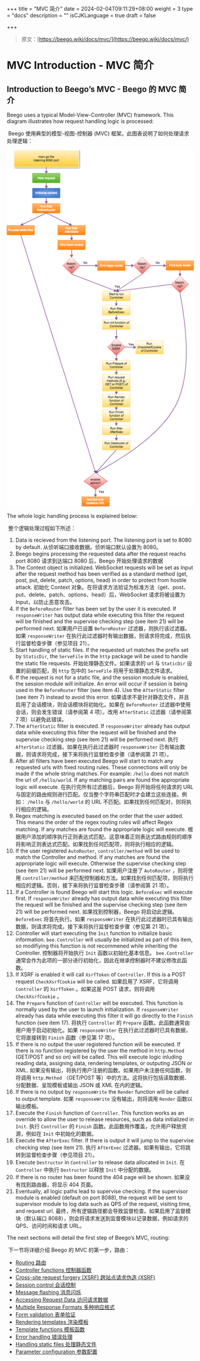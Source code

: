 +++
title = "MVC 简介"
date = 2024-02-04T09:11:29+08:00
weight = 3
type = "docs"
description = ""
isCJKLanguage = true
draft = false

+++

> 原文：[https://beego.wiki/docs/mvc/](https://beego.wiki/docs/mvc/)

# MVC Introduction - MVC 简介



## Introduction to Beego’s MVC - Beego 的 MVC 简介

Beego uses a typical Model-View-Controller (MVC) framework. This diagram illustrates how request handling logic is processed:

​	Beego 使用典型的模型-视图-控制器 (MVC) 框架。此图表说明了如何处理请求处理逻辑：

![img](./_index_img/detail.png)

The whole logic handling process is explained below:

​	整个逻辑处理过程如下所述：

1. Data is recieved from the listening port. The listening port is set to 8080 by default.
   从侦听端口接收数据。侦听端口默认设置为 8080。
2. Beego begins processing the requested data after the request reachs port 8080
   请求到达端口 8080 后，Beego 开始处理请求的数据
3. The Context object is initialized. WebSocket requests will be set as Input after the request method has been verified as a standard method (get, post, put, delete, patch, options, head) in order to protect from hostile attack.
   初始化 Context 对象。在将请求方法验证为标准方法（get、post、put、delete、patch、options、head）后，WebSocket 请求将被设置为 Input，以防止恶意攻击。
4. If the `BeforeRouter` filter has been set by the user it is executed. If `responseWriter` has output data while executing this filter the request will be finished and the supervise checking step (see item 21) will be performed next.
   如果用户已设置 `BeforeRouter` 过滤器，则执行该过滤器。如果 `responseWriter` 在执行此过滤器时有输出数据，则请求将完成，然后执行监督检查步骤（参见项目 21）。
5. Start handling of static files. If the requested url matches the prefix set by `StaticDir`, the `ServeFile` in the `http` package will be used to handle the static file requests.
   开始处理静态文件。如果请求的 url 与 `StaticDir` 设置的前缀匹配，则 `http` 包中的 `ServeFile` 将用于处理静态文件请求。
6. If the request is not for a static file, and the session module is enabled, the session module will initialize. An error will occur if session is being used in the `BeforeRouter` filter (see item 4). Use the `AfterStatic` filter (see item 7) instead to avoid this error.
   如果请求不是针对静态文件，并且启用了会话模块，则会话模块将初始化。如果在 `BeforeRouter` 过滤器中使用会话，则会发生错误（请参阅第 4 项）。改用 `AfterStatic` 过滤器（请参阅第 7 项）以避免此错误。
7. The `AfterStatic` filter is executed. If `responseWriter` already has output data while executing this filter the request will be finished and the supervise checking step (see item 21) will be performed next.
   执行 `AfterStatic` 过滤器。如果在执行此过滤器时 `responseWriter` 已有输出数据，则请求将完成，接下来将执行监督检查步骤（请参阅第 21 项）。
8. After all filters have been executed Beego will start to match any requested urls with fixed routing rules. These connections will only be made if the whole string matches. For example: `/hello` does not match the url of `/hello/world`. If any matching pairs are found the appropriate logic will execute.
   在执行完所有过滤器后，Beego 将开始将任何请求的 URL 与固定的路由规则进行匹配。仅当整个字符串匹配时才会建立这些连接。例如： `/hello` 与 `/hello/world` 的 URL 不匹配。如果找到任何匹配对，则将执行相应的逻辑。
9. Regex matching is executed based on the order that the user added. This means the order of the regex routing rules will affect Regex matching. If any matches are found the appropriate logic will execute.
   根据用户添加的顺序执行正则表达式匹配。这意味着正则表达式路由规则的顺序将影响正则表达式匹配。如果找到任何匹配项，则将执行相应的逻辑。
10. If the user registered `AutoRouter`, `controller/method` will be used to match the Controller and method. If any matches are found the appropriate logic will execute. Otherwise the supervise checking step (see item 21) will be performed next.
    如果用户注册了 `AutoRouter` ，则将使用 `controller/method` 来匹配控制器和方法。如果找到任何匹配项，则将执行相应的逻辑。否则，接下来将执行监督检查步骤（请参阅第 21 项）。
11. If a Controller is found Beego will start this logic. `BeforeExec` will execute first. If `responseWriter` already has output data while executing this filter the request will be finished and the supervise checking step (see item 21) will be performed next.
    如果找到控制器，Beego 将启动此逻辑。 `BeforeExec` 将首先执行。如果 `responseWriter` 在执行此过滤器时已具有输出数据，则请求将完成，接下来将执行监督检查步骤（参见第 21 项）。
12. Controller will start executing the `Init` function to initialize basic information. `bee.Controller` will usually be initialized as part of this item, so modifiying this function is not recommened while inheriting the Controller.
    控制器将开始执行 `Init` 函数以初始化基本信息。 `bee.Controller` 通常会作为此项的一部分进行初始化，因此在继承控制器时不建议修改此函数。
13. If XSRF is enabled it will call `XsrfToken` of `Controller`. If this is a POST request `CheckXsrfCookie` will be called.
    如果启用了 XSRF，它将调用 `Controller` 的 `XsrfToken` 。如果这是 POST 请求，则将调用 `CheckXsrfCookie` 。
14. The `Prepare` function of `Controller` will be executed. This function is normally used by the user to launch initialization. If `responseWriter` already has data while executing this filter it will go directly to the `Finish` function (see item 17).
    将执行 `Controller` 的 `Prepare` 函数。此函数通常由用户用于启动初始化。如果 `responseWriter` 在执行此过滤器时已具有数据，它将直接转到 `Finish` 函数（参见第 17 项）。
15. If there is no output the user registered function will be executed. If there is no function registered by the user the method in `http.Method` (GET/POST and so on) will be called. This will execute logic inluding reading data, assigning data, rendering templates, or outputing JSON or XML.
    如果没有输出，将执行用户注册的函数。如果用户未注册任何函数，则将调用 `http.Method` （GET/POST 等）中的方法。这将执行包括读取数据、分配数据、呈现模板或输出 JSON 或 XML 在内的逻辑。
16. If there is no output by `responseWrite` the `Render` function will be called to output template.
    如果 `responseWrite` 没有输出，则将调用 `Render` 函数以输出模板。
17. Execute the `Finish` function of `Controller`. This function works as an override to allow the user to release resources, such as data initialized in `Init`.
    执行 `Controller` 的 `Finish` 函数。此函数用作覆盖，允许用户释放资源，例如在 `Init` 中初始化的数据。
18. Execute the `AfterExec` filter. If there is output it will jump to the supervise checking step (see item 21).
    执行 `AfterExec` 过滤器。如果有输出，它将跳转到监督检查步骤（参见项目 21）。
19. Execute `Destructor` in `Controller` to release data allocated in `Init`.
    在 `Controller` 中执行 `Destructor` 以释放 `Init` 中分配的数据。
20. If there is no router has been found the 404 page will be shown.
    如果没有找到路由器，将显示 404 页面。
21. Eventually, all logic paths lead to supervise checking. If the supervisor module is enabled (default on port 8088), the request will be sent to supervisor module to log data such as QPS of the request, visiting time, and request url.
    最终，所有逻辑路径都会导致监督检查。如果启用了监督模块（默认端口 8088），则会将请求发送到监督模块以记录数据，例如请求的 QPS、访问时间和请求 URL。

The next sections will detail the first step of Beego’s MVC, routing:

​	下一节将详细介绍 Beego 的 MVC 的第一步，路由：

- [Routing 路由](https://beego.wiki/docs/mvc/controller/router)
- [Controller functions 控制器函数](https://beego.wiki/docs/mvc/controller/controller)
- [Cross-site request forgery (XSRF)
  跨站点请求伪造 (XSRF)](https://beego.wiki/docs/mvc/controller/xsrf)
- [Session control 会话控制](https://beego.wiki/docs/mvc/controller/session)
- [Message flashing 消息闪烁](https://beego.wiki/docs/mvc/controller/flash)
- [Accessing Request Data 访问请求数据](https://beego.wiki/docs/mvc/controller/params)
- [Multiple Response Formats
  多种响应格式](https://beego.wiki/docs/mvc/controller/jsonxml)
- [Form validation 表单验证](https://beego.wiki/docs/mvc/controller/validation)
- [Rendering templates 渲染模板](https://beego.wiki/docs/mvc/view/view)
- [Template functions 模板函数](https://beego.wiki/docs/mvc/view/template)
- [Error handling 错误处理](https://beego.wiki/docs/mvc/controller/errors)
- [Handling static files 处理静态文件](https://beego.wiki/docs/mvc/view/static)
- [Parameter configuration 参数配置](https://beego.wiki/docs/mvc/controller/config)